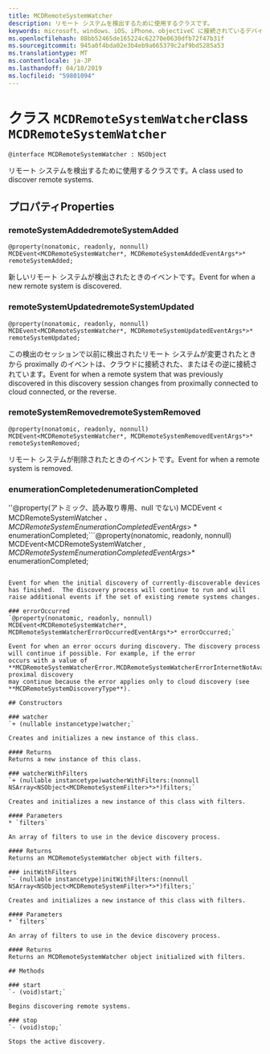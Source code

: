 ```yaml
---
title: MCDRemoteSystemWatcher
description: リモート システムを検出するために使用するクラスです。
keywords: microsoft、windows、iOS、iPhone、objectiveC に接続されているデバイス、プロジェクトのローマ
ms.openlocfilehash: 88bb52465de165224c62270e0630dfb72f47b31f
ms.sourcegitcommit: 945a0f4bda02e3b4eb9a665379c2af9bd5285a53
ms.translationtype: MT
ms.contentlocale: ja-JP
ms.lasthandoff: 04/18/2019
ms.locfileid: "59801094"
---
```

# <a name="class-mcdremotesystemwatcher"></a><span data-ttu-id="8834c-104">クラス `MCDRemoteSystemWatcher`</span><span class="sxs-lookup"><span data-stu-id="8834c-104">class `MCDRemoteSystemWatcher`</span></span>

```
@interface MCDRemoteSystemWatcher : NSObject
```

<span data-ttu-id="8834c-105">リモート システムを検出するために使用するクラスです。</span><span class="sxs-lookup"><span data-stu-id="8834c-105">A class used to discover remote systems.</span></span> 

## <a name="properties"></a><span data-ttu-id="8834c-106">プロパティ</span><span class="sxs-lookup"><span data-stu-id="8834c-106">Properties</span></span>

### <a name="remotesystemadded"></a><span data-ttu-id="8834c-107">remoteSystemAdded</span><span class="sxs-lookup"><span data-stu-id="8834c-107">remoteSystemAdded</span></span>
`@property(nonatomic, readonly, nonnull) MCDEvent<MCDRemoteSystemWatcher*, MCDRemoteSystemAddedEventArgs*>* remoteSystemAdded;`

<span data-ttu-id="8834c-108">新しいリモート システムが検出されたときのイベントです。</span><span class="sxs-lookup"><span data-stu-id="8834c-108">Event for when a new remote system is discovered.</span></span>

### <a name="remotesystemupdated"></a><span data-ttu-id="8834c-109">remoteSystemUpdated</span><span class="sxs-lookup"><span data-stu-id="8834c-109">remoteSystemUpdated</span></span>
`@property(nonatomic, readonly, nonnull) MCDEvent<MCDRemoteSystemWatcher*, MCDRemoteSystemUpdatedEventArgs*>* remoteSystemUpdated;`

<span data-ttu-id="8834c-110">この検出のセッションで以前に検出されたリモート システムが変更されたときから proximally のイベントは、クラウドに接続された、またはその逆に接続されています。</span><span class="sxs-lookup"><span data-stu-id="8834c-110">Event for when a remote system that was previously discovered in this discovery session changes from proximally connected to cloud connected, or the reverse.</span></span> 

### <a name="remotesystemremoved"></a><span data-ttu-id="8834c-111">remoteSystemRemoved</span><span class="sxs-lookup"><span data-stu-id="8834c-111">remoteSystemRemoved</span></span>
`@property(nonatomic, readonly, nonnull) MCDEvent<MCDRemoteSystemWatcher*, MCDRemoteSystemRemovedEventArgs*>* remoteSystemRemoved;`

<span data-ttu-id="8834c-112">リモート システムが削除されたときのイベントです。</span><span class="sxs-lookup"><span data-stu-id="8834c-112">Event for when a remote system is removed.</span></span> 

### <a name="enumerationcompleted"></a><span data-ttu-id="8834c-113">enumerationCompleted</span><span class="sxs-lookup"><span data-stu-id="8834c-113">enumerationCompleted</span></span>
<span data-ttu-id="8834c-114">''@property(アトミック、読み取り専用、null でない) MCDEvent < MCDRemoteSystemWatcher *、MCDRemoteSystemEnumerationCompletedEventArgs*> \* enumerationCompleted;</span><span class="sxs-lookup"><span data-stu-id="8834c-114">\`\`\`@property(nonatomic, readonly, nonnull) MCDEvent<MCDRemoteSystemWatcher *, MCDRemoteSystemEnumerationCompletedEventArgs*>\* enumerationCompleted;</span></span>
```

Event for when the initial discovery of currently-discoverable devices has finished.  The discovery process will continue to run and will raise additional events if the set of existing remote systems changes.

### errorOccurred
`@property(nonatomic, readonly, nonnull) MCDEvent<MCDRemoteSystemWatcher*, MCDRemoteSystemWatcherErrorOccurredEventArgs*>* errorOccurred;`

Event for when an error occurs during discovery. The discovery process will continue if possible. For example, if the error
occurs with a value of **MCDRemoteSystemWatcherError.MCDRemoteSystemWatcherErrorInternetNotAvailable**, proximal discovery
may continue because the error applies only to cloud discovery (see **MCDRemoteSystemDiscoveryType**).

## Constructors

### watcher
`+ (nullable instancetype)watcher;`

Creates and initializes a new instance of this class.

#### Returns 
Returns a new instance of this class.

### watcherWithFilters
`+ (nullable instancetype)watcherWithFilters:(nonnull NSArray<NSObject<MCDRemoteSystemFilter>*>*)filters;`

Creates and initializes a new instance of this class with filters.

#### Parameters 
* `filters` 

An array of filters to use in the device discovery process.

#### Returns 
Returns an MCDRemoteSystemWatcher object with filters.

### initWithFilters
`- (nullable instancetype)initWithFilters:(nonnull NSArray<NSObject<MCDRemoteSystemFilter>*>*)filters;`

Creates and initializes a new instance of this class with filters.

#### Parameters 
* `filters` 

An array of filters to use in the device discovery process.

#### Returns 
Returns an MCDRemoteSystemWatcher object initialized with filters.

## Methods

### start
`- (void)start;`

Begins discovering remote systems.

### stop
`- (void)stop;` 

Stops the active discovery.